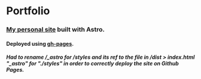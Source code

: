 # Portfolio

### [My personal site](https://aitorgallardo.github.io/portfolio/) built with Astro.

#### Deployed using [gh-pages](https://www.npmjs.com/package/gh-pages).

##### Had to rename /\_astro for /styles and its ref to the file in /dist > index.html "_astro" for "./styles" in order to correctly deploy the site on Github Pages.
